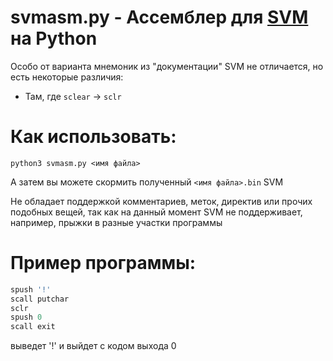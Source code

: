 # svmasm.py - Ассемблер для [SVM](https://github.com/DisStudio-SOFT/SVM) на Python

Особо от варианта мнемоник из "документации" SVM не отличается, но есть некоторые различия:
 * Там, где `sclear` -> `sclr`

# Как использовать:

`python3 svmasm.py <имя файла>`

А затем вы можете скормить полученный `<имя файла>.bin` SVM

Не обладает поддержкой комментариев, меток, директив или прочих подобных вещей, так как на данный момент SVM не поддерживает, например, прыжки в разные участки программы

# Пример программы:

```as
spush '!'
scall putchar
sclr
spush 0
scall exit
```
выведет '!' и выйдет с кодом выхода 0